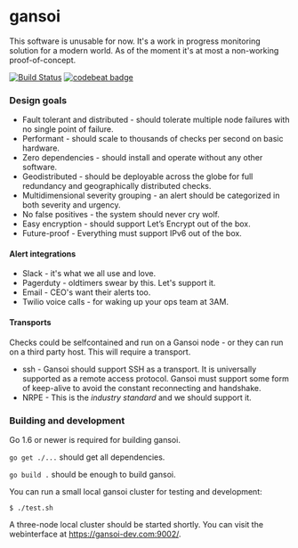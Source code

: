 gansoi
======

This software is unusable for now. It's a work in progress monitoring solution
for a modern world. As of the moment it's at most a non-working proof-of-concept.

[![Build Status](https://travis-ci.org/gansoi/gansoi.svg?branch=master)](https://travis-ci.org/gansoi/gansoi)
[![codebeat badge](https://codebeat.co/badges/3f6e63cc-d32d-4962-a285-0f3a71d6cb80)](https://codebeat.co/projects/github-com-gansoi-gansoi)

### Design goals

- Fault tolerant and distributed - should tolerate multiple node failures with no single point of failure.
- Performant - should scale to thousands of checks per second on basic hardware.
- Zero dependencies - should install and operate without any other software.
- Geodistributed - should be deployable across the globe for full redundancy and geographically distributed checks.
- Multidimensional severity grouping - an alert should be categorized in both severity and urgency.
- No false positives - the system should never cry wolf.
- Easy encryption - should support Let’s Encrypt out of the box.
- Future-proof - Everything must support IPv6 out of the box.

#### Alert integrations

- Slack - it's what we all use and love.
- Pagerduty - oldtimers swear by this. Let's support it.
- Email - CEO's want their alerts too.
- Twilio voice calls - for waking up your ops team at 3AM.

#### Transports

Checks could be selfcontained and run on a Gansoi node - or they can run on a
third party host. This will require a transport.

- ssh - Gansoi should support SSH as a transport. It is universally supported as a remote access protocol. Gansoi must support some form of keep-alive to avoid the constant reconnecting and handshake.
- NRPE - This is the *industry standard* and we should support it.

### Building and development

Go 1.6 or newer is required for building gansoi.

`go get ./...` should get all dependencies.

`go build .` should be enough to build gansoi.

You can run a small local gansoi cluster for testing and development:

    $ ./test.sh

A three-node local cluster should be started shortly. You can visit the webinterface at https://gansoi-dev.com:9002/.
